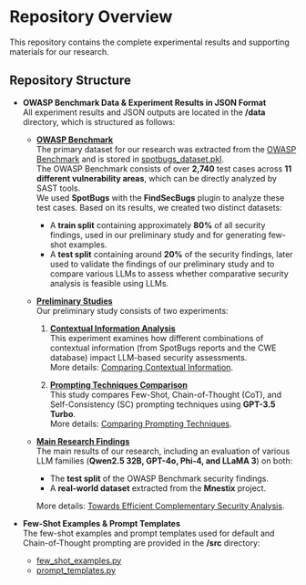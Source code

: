 # Repository Overview

This repository contains the complete experimental results and supporting materials for our research.

## Repository Structure

- **OWASP Benchmark Data & Experiment Results in JSON Format**  
  All experiment results and JSON outputs are located in the **/data** directory, which is structured as follows:

  - **[OWASP Benchmark](data/owasp_benchmark/)**  
    The primary dataset for our research was extracted from the [OWASP Benchmark](https://github.com/OWASP-Benchmark/BenchmarkJava) and is stored in [spotbugs_dataset.pkl](data/owasp_benchmark/spotbugs_dataset.pkl).  
    The OWASP Benchmark consists of over **2,740** test cases across **11 different vulnerability areas**, which can be directly analyzed by SAST tools.  
    We used **SpotBugs** with the **FindSecBugs** plugin to analyze these test cases. Based on its results, we created two distinct datasets:

    - A **train split** containing approximately **80%** of all security findings, used in our preliminary study and for generating few-shot examples.
    - A **test split** containing around **20%** of the security findings, later used to validate the findings of our preliminary study and to compare various LLMs to assess whether comparative security analysis is feasible using LLMs.

  - **[Preliminary Studies](data/preliminary_study/)**  
    Our preliminary study consists of two experiments:

    1. **[Contextual Information Analysis](data/preliminary_study/contextual_information_experiment/)**  
       This experiment examines how different combinations of contextual information (from SpotBugs reports and the CWE database) impact LLM-based security assessments.  
       More details: [Comparing Contextual Information](data/preliminary_study/contextual_information_experiment/README.md).

    2. **[Prompting Techniques Comparison](data/preliminary_study/prompting_techniques_experiment/)**  
       This study compares Few-Shot, Chain-of-Thought (CoT), and Self-Consistency (SC) prompting techniques using **GPT-3.5 Turbo**.  
       More details: [Comparing Prompting Techniques](data/preliminary_study/prompting_techniques_experiment/README.md).

  - **[Main Research Findings](data/towards_efficient_complementary_security_analysis/)**  
    The main results of our research, including an evaluation of various LLM families (**Qwen2.5 32B, GPT-4o, Phi-4, and LLaMA 3**) on both:

    - The **test split** of the OWASP Benchmark security findings.
    - A **real-world dataset** extracted from the **Mnestix** project.

    More details: [Towards Efficient Complementary Security Analysis](data/towards_efficient_complementary_security_analysis/README.md).

- **Few-Shot Examples & Prompt Templates**  
  The few-shot examples and prompt templates used for default and Chain-of-Thought prompting are provided in the **/src** directory:

  - [few_shot_examples.py](src/few_shot_examples.py)
  - [prompt_templates.py](src/prompt_templates.py)

